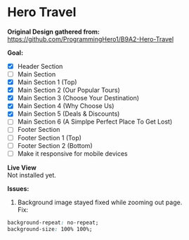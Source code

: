 # Hero Travel

**Original Design gathered from:** <br>
<https://github.com/ProgrammingHero1/B9A2-Hero-Travel>


**Goal:**
- [x] Header Section
- [ ] Main Section
- [x] Main Section 1 (Top)
- [x] Main Section 2 (Our Popular Tours)
- [x] Main Section 3 (Choose Your Destination)
- [x] Main Section 4 (Why Choose Us)
- [x] Main Section 5 (Deals & Discounts)
- [ ] Main Section 6 (A Simplpe Perfect Place To Get Lost)
- [ ] Footer Section
- [ ] Footer Section 1 (Top)
- [ ] Footer Section 2 (Bottom)
- [ ] Make it responsive for mobile devices
 
**Live View** <br>
Not installed yet.

**Issues:**
1. Background image stayed fixed while zooming out page. <br>
Fix:
```css
background-repeat: no-repeat;
background-size: 100% 100%;
```